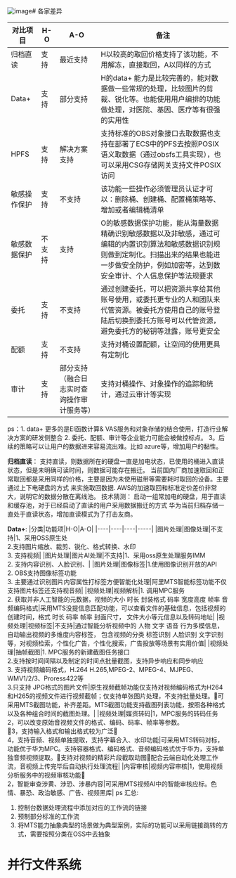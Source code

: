 ![image](https://github.com/chaoxiyan1225/curio/assets/114714712/998df343-f761-44a5-b79a-fd542ff0eb7c)# 各家差异

|  对比项目  | H-O  | A-O | 备注|
|  ----  | ----  | -----  |----|
| 归档直读  | 支持 |  最近支持|H以较高的取回价格支持了该功能，不用解冻，直接取回，A以同样的方式|
| Data+  | 支持 |  部分支持|H的data+ 能力是比较完善的，能对数据做一些常规的处理，比较图片的剪裁、锐化等。也能使用用户编排的功能做处理，对医院、基因、医疗等有很强的实用性|    |
|HPFS |支持| 解决方案支持|支持标准的OBS对象接口去取数据也支持在部署了ECS中的PFS去按照POSIX语义取数据（通过obsfs工具实现），也可以采用CSG存储网关支持文件POSIX访问|
|敏感操作保护|支持|不支持|该功能一些操作必须管理员认证才可以：删除桶、创建桶、配置桶策略等、增加或者编辑桶清单|
|敏感数据保护|不支持|支持|O的敏感数据保护功能，能从海量数据精确识别敏感数据以及非敏感，通过可编辑的内置识别算法和敏感数据识别规则做到定制化。扫描出来的结果也能进一步做安全防护，例如加密等，达到数安全审计、个人信息保护等法规要求|
|委托|支持|不支持|通过创建委托，可以把资源共享给其他账号使用，或委托更专业的人和团队来代管资源。被委托方使用自己的账号登陆后切换到委托方账号可以代管资源，避免委托方的秘钥等泄露，账号更安全|
|配额|支持|不支持|支持对桶设置配额，让空间的使用更具有定制化|
|审计|支持|部分支持（融合日志实时查询操作审计服务等）|支持对桶操作、对象操作的追踪和统计，通过云审计等实现

ps：1. data+ 更多的是EI函数计算& VAS服务和对象存储的结合使用，打造行业解决方案的研发侧整合
    2. 委托、配额、审计等企业能力可能会被做控标点。
    3。后续的策略可以让用户的数据进来容易流出难。比如 azure等，增加用户的黏性。


**归档直读**：
     支持直读，则数据所在的硬盘一直是加电状态，已使用的桶进入直读状态，但是未明确可读时间，则数据可能存在搬迁。
        当前国内厂商加速取回和正常取回都是采用同样的价格，主要是因为未使用磁带等需要耗时取回的设备。主要通过上下电硬盘的方式
        来实施取回数据. AWS的加速取回和标准定价差价非常大，说明它的数据分散在离线池。
      技术猜测： 启动一组常加电的硬盘，用于直读和缓存池，对于已经启动了直读的用户采用数据搬迁的方式
               华为当前归档存储一直处于直读状态，增加直读模式为了打击友商。

**Data+**:
|分类|功能项|H-O|A-O|
|----|----|----|-----|
|图片处理|图像处理|不支持|1、采用OSS原生处<br> 2.支持图片缩放、裁剪、锐化、格式转换、水印 <br> 3. 支持视频|
|图片处理|图片AI处理|不支持|1、采用oss原生处理服务IMM <br> 2. 支持内容识别、人脸识别、|
|图片处理|图像标签|1.使用图像识别开放的API<br> 2. OBS支持图像标签功能<br> 3. 主要通过识别图片内容属性打标签方便智能化处理|阿里MTS智能标签功能不仅支持图片标签还支持视音频|
|视频处理|视频解析|1. 调用MPC服务<br> 2. 获取并非人工智能的元数据，视频的大小 时长 封装格式 码率 宽度高度 帧率 音频编码格式|采用MTS没提信息匹配功能，可以查看文件的基础信息，包括视频的创建时间，格式 时长 码率  帧率  封面尺寸， 文件大小等元信息以及转码地址|
|视频处理|视频标签|不支持|通过智能分析视频中的 人物 文字 语音 行为多模信息，自动输出视频的多维度内容标签， 包含视频的分类 标签识别 人脸识别 文字识别等，对视频检索，个性化广告，个性化搜索，广告投放等场景有实用价值|
|视频处理|抽帧截图|1. MPC服务的新建截图任务接口<br> 2.支持按时间间隔以及制定的时间点批量截图，支持异步响应和同步响应<br> 3. 支持视频编码格式，H.264 H.265,MPEG-2、MPEG-4、MJPEG、WMV1/2/3、Proress422等<br> 3.只支持 JPG格式的图片文件|原生视频截帧功能仅支持对视频编码格式为H264和H265的视频文件进行视频截帧；仅支持单张图片处理，不支持批量处理。可采用MTS截图功能，补齐差距。MTS截图功能支持截图列表功能，按照各种格式以及各种组合时间的截图处理。|
|视频处理|媒资转码|1，MPC服务的转码任务<br>2，可以改变原始音视频文件的格式、编码、码率、帧率等参数。<br>3，支持输入格式和输出格式较为广泛 <br>4，支持音频、视频单独提取，支持字幕合入、水印功能|可采用MTS转码对标，功能优于华为MPC。支持容器格式、编码格式、音频编码格式优于华为，支持单独音频视频提取。支持对视频的精彩片段截取动图配合云端自动化处理工作流，音视频上传完毕后自动执行处理流程|
|内容审核|视频内容审核|1，使用视频分析服务中的视频审核功能<br>2，智能审查涉黄、涉恐、涉暴内容|可采用MTS视频AI中的智能审核应标。色情、暴恐、政治敏感、广告、视频黑库|
ps 汇总: 
  1. 控制台数据处理流程中添加对应的工作流的链接<br>
  2. 预制部分标准的工作流<br>
  3. 将MTS能力抽象典型的场景做为典型案例，实际的功能可以采用链接跳转的方式，需要按照分类在OSS中去抽象<br>

# 并行文件系统







               
